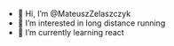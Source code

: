 - 👋 Hi, I’m @MateuszZelaszczyk
- 👀 I’m interested in long distance running
- 🌱 I’m currently learning react 

<!---
MateuszZelaszczyk/MateuszZelaszczyk is a ✨ special ✨ repository because its `README.md` (this file) appears on your GitHub profile.
You can click the Preview link to take a look at your changes.
--->

